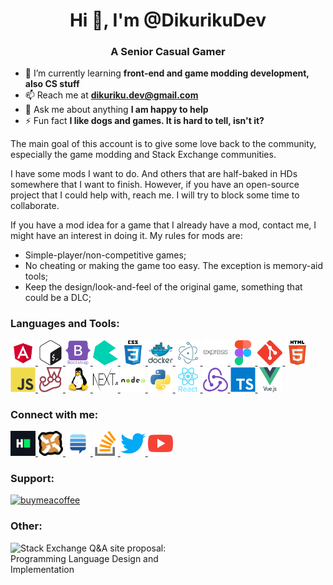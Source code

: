 <!-- HEADER -->
<h1 align="center">Hi 👋, I'm @DikurikuDev</h1>
<h3 align="center">A Senior Casual Gamer</h3>
<!-- /HEADER -->

<!-- GENERAL_INFO -->
- 🌱 I’m currently learning **front-end and game modding development, also CS stuff**
- 📫 Reach me at **dikuriku.dev@gmail.com**
- 💬 Ask me about anything **I am happy to help**
- ⚡ Fun fact **I like dogs and games. It is hard to tell, isn't it?**
<!-- /GENERAL_INFO -->

<!-- INTRODUCTION -->
The main goal of this account is to give some love back to the community, especially the game modding and Stack Exchange communities.

I have some mods I want to do. And others that are half-baked in HDs somewhere that I want to finish. However, if you have an open-source project that I could help with, reach me. I will try to block some time to collaborate.

If you have a mod idea for a game that I already have a mod, contact me, I might have an interest in doing it. My rules for mods are:

- Simple-player/non-competitive games;
- No cheating or making the game too easy. The exception is memory-aid tools;
- Keep the design/look-and-feel of the original game, something that could be a DLC;
<!-- /INTRODUCTION -->

<!-- ICONS -->
<h3 align="left">Languages and Tools:</h3>
<p align="left">
  <a href="https://angular.io">
    <img src="icons/angular.svg" alt="angular" width="40" height="40" />
  </a>
  <a href="https://www.gnu.org/software/bash/">
    <img src="icons/bash.svg" alt="bash" width="40" height="40" />
  </a>
  <a href="https://getbootstrap.com">
    <img src="icons/bootstrap.svg" alt="bootstrap" width="40" height="40" />
  </a>
  <a href="https://bulma.io/">
    <img src="icons/bulma.svg" alt="bulma" width="40" height="40" />
  </a>
  <a href="https://developer.mozilla.org/en-US/docs/Web/CSS">
    <img src="icons/css3.svg" alt="css3" width="40" height="40" />
  </a>
  <a href="https://www.docker.com/">
    <img src="icons/docker.svg" alt="docker" width="40" height="40" />
  </a>
  <a href="https://www.electronjs.org">
    <img src="icons/electronjs.svg" alt="electronjs" width="40" height="40" />
  </a>
  <a href="https://expressjs.com">
    <img src="icons/expressjs.svg" alt="expressjs" width="40" height="40" />
  </a>
  <a href="https://www.figma.com/">
    <img src="icons/figma.svg" alt="figma" width="40" height="40" />
  </a>
  <a href="https://git-scm.com/">
    <img src="icons/git.svg" alt="git" width="40" height="40" />
  </a>
  <a href="https://developer.mozilla.org/en-US/docs/Web/HTML">
    <img src="icons/html5.svg" alt="html5" width="40" height="40" />
  </a>
  <a href="https://developer.mozilla.org/en-US/docs/Web/JavaScript">
    <img src="icons/javascript.svg" alt="javascript" width="40" height="40" />
  </a>
  <a href="https://jestjs.io">
    <img src="icons/jestjs.svg" alt="jestjs" width="40" height="40" />
  </a>
  <a href="https://www.linux.org/">
    <img src="icons/linux.svg" alt="linux" width="40" height="40" />
  </a>
  <a href="https://nextjs.org/">
    <img src="icons/nextjs.svg" alt="nextjs" width="40" height="40" />
  </a>
  <a href="https://nodejs.org">
    <img src="icons/nodejs.svg" alt="nodejs" width="40" height="40" />
  </a>
  <a href="https://www.python.org">
    <img src="icons/python.svg" alt="python" width="40" height="40" />
  </a> 
  <a href="https://reactjs.org/">
    <img src="icons/reactjs.svg" alt="reactjs" width="40" height="40" />
  </a>
  <a href="https://redux.js.org">
    <img src="icons/reduxjs.svg" alt="reduxjs" width="40" height="40" />
  </a>
  <a href="https://www.typescriptlang.org/">
    <img src="icons/typescript.svg" alt="typescript" width="40" height="40" />
  </a>
  <a href="https://vuejs.org/">
    <img src="icons/vuejs.svg" alt="vuejs" width="40" height="40" />
  </a>
</p>

<h3 align="left">Connect with me:</h3>
<p align="left">
  <a href="https://www.hackerrank.com/dikuriku_dev">
    <img src="icons/hackerrank.svg" alt="hackerrank" height="40" width="40" />
  </a>
  <a href="https://www.nexusmods.com/users/180434223">
    <img src="icons/nexusmods.svg" alt="nexusmods" height="40" width="40" />
  </a>
  <a href="https://stackexchange.com/users/28471655/dikurikudev?tab=accounts">
    <img src="icons/stackexchange.svg" alt="stackexchange" height="40" width="40" />
  </a>
  <a href="https://stackoverflow.com/users/21786888">
    <img src="icons/stackoverflow.svg" alt="stackoverflow" height="40" width="40" />
  </a>
  <a href="https://twitter.com/DikurikuDev">
    <img src="icons/twitter.svg" alt="twitter" height="40" width="40" />
  </a>
  <a href="https://www.youtube.com/@dikurikudev">
    <img src="icons/youtube.svg" alt="youtube" height="40" width="40" />
  </a>
</p>

<h3 align="left">Support:</h3>
<p align="left">
  <a href="https://www.buymeacoffee.com/DikurikuDev">
    <img src="https://cdn.buymeacoffee.com/buttons/v2/default-yellow.png" alt="buymeacoffee" height="50" width="210" />
  </a>
</p>

<h3 align="left">Other:</h3>
<p align="left">
  <a
    href="https://area51.stackexchange.com/proposals/127456/programming-language-design-and-implementation?referrer=NjI4YTdlZWNjOTk5YjBmODRlNjkwYjlhOTMyZTU0NDg1Mjk2MjIwOWQ5NzQ1OTFjZmE3NTk0ODY2YjYzNDg3MYHpFvveLlb2MMwVzxRsucGzz6IdWz1KfqDekNll9Ocq0"
  >
    <img
      align="left"
      src="https://area51.stackexchange.com/ads/proposal/127456.png"
      width="300"
      height="250"
      alt="Stack Exchange Q&A site proposal: Programming Language Design and Implementation"
    />
  </a>
</p>
<!-- /ICONS -->
